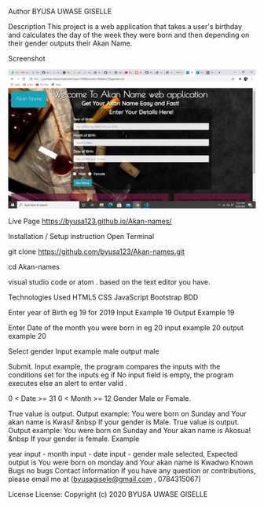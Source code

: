 Author
BYUSA UWASE GISELLE

Description
This project is a web application that takes a user's birthday and calculates the day of the week they were born and then depending on their gender outputs their Akan Name.

Screenshot
<div align="center">
    <img src="Screenshot.png" width="600px">
</div>

Live Page
 https://byusa123.github.io/Akan-names/

Installation / Setup instruction
Open Terminal

git clone 
https://github.com/byusa123/Akan-names.git

cd Akan-names

visual studio code or atom . based on the text editor you have.

Technologies Used
HTML5
CSS
JavaScript
Bootstrap
BDD


Enter year of Birth eg 19 for 2019 Input Example 19 Output Example 19


Enter Date of the month you were born in eg 20 input example 20 output example 20

Select gender Input example male output male

Submit. Input example, the program compares the inputs with the conditions set for the inputs eg if No input field is empty, the program executes else an alert to enter valid .

0 < Date >= 31
0 < Month >= 12
Gender Male or Female.

True value is output. Output example: You were born on Sunday and Your akan name is Kwasi! &nbsp If your gender is Male.
True value is output. Output example: You were born on Sunday and Your akan name is Akosua! &nbsp If your gender is female.
Example


year input - 
month input - 
date input -
gender  male selected, Expected output is You were born on monday and Your akan name is Kwadwo
Known Bugs
no bugs
Contact Information
If you have any question or contributions, please email me at (byusagisele@gmail.com , 0784315067)

License
 License:
Copyright (c) 2020 BYUSA UWASE GISELLE